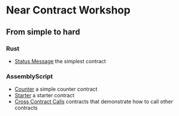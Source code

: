 # Near Contract Workshop

## From simple to hard

### Rust

* [Status Message](status-message-rs/) the simplest contract


### AssemblyScript

* [Counter](counter-as/) a simple counter contract
* [Starter](starter-as/) a starter contract
* [Cross Contract Calls](cross-contract-calls-as/) contracts that demonstrate how to call other contracts
